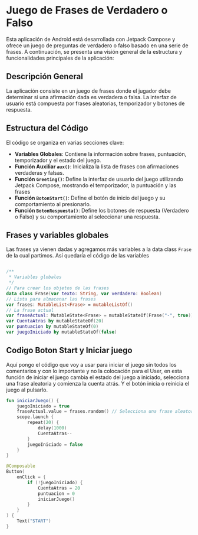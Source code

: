 
# Juego de Frases de Verdadero o Falso

Esta aplicación de Android está desarrollada con Jetpack Compose y ofrece un juego de preguntas de verdadero o falso
basado en una serie de frases. A continuación, se presenta una visión general de la estructura y funcionalidades
principales de la aplicación:

## Descripción General

La aplicación consiste en un juego de frases donde el jugador debe determinar si una afirmación dada es verdadera o
falsa. La interfaz de usuario está compuesta por frases aleatorias, temporizador y botones de respuesta.

## Estructura del Código

El código se organiza en varias secciones clave:

- **Variables Globales**: Contiene la información sobre frases, puntuación, temporizador y el estado del juego.
- **Función Auxiliar `aux()`**: Inicializa la lista de frases con afirmaciones verdaderas y falsas.
- **Función `Greeting()`**: Define la interfaz de usuario del juego utilizando Jetpack Compose, mostrando el
  temporizador, la puntuación y las frases
- **Función `BotonStart()`**: Define el botón de inicio del juego y su comportamiento al presionarlo.
- **Función `BotonRespuesta()`**: Define los botones de respuesta (Verdadero o Falso) y su comportamiento al
  seleccionar una respuesta.

## Frases y variables globales

Las frases ya vienen dadas y agregamos más variables a la data class `Frase` de la cual partimos. 
Así quedaría el código de las variables


```kotlin

/**
 * Variables globales
 */
// Para crear los objetos de las frases
data class Frase(var texto: String, var verdadero: Boolean)
// Lista para almacenar las frases
var frases: MutableList<Frase> = mutableListOf()
// La frase actual
var fraseActual: MutableState<Frase> = mutableStateOf(Frase("-", true))
var CuentaAtras by mutableStateOf(20)
var puntuacion by mutableStateOf(0)
var juegoIniciado by mutableStateOf(false)

```

## Codigo Boton Start y Iniciar juego

Aquí pongo el código que voy a usar para iniciar el juego sin todos los comentarios y con lo importante 
y no la colocación para el User, en esta función de iniciar el juego cambia el estado del juego a iniciado, selecciona 
una frase aleatoria y comienza la cuenta atrás. Y el botón inicia o reinicia el juego al pulsarlo.

```kotlin
fun iniciarJuego() {
    juegoIniciado = true
    fraseActual.value = frases.random() // Selecciona una frase aleatoria
    scope.launch {
        repeat(20) {
            delay(1000)
            CuentaAtras--
        }
        juegoIniciado = false
    }
}

@Composable
Button(
    onClick = {
        if (!juegoIniciado) {
            CuentaAtras = 20
            puntuacion = 0
            iniciarJuego()
        }
    }
) {
    Text("START")
}
```